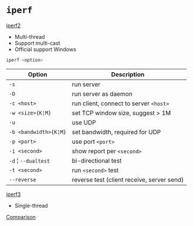 # `iperf`

[iperf2](https://sourceforge.net/projects/iperf2/)

- Multi-thread
- Support multi-cast
- Official support Windows

```bash
iperf <option>
```

Option | Description
-|-
`-s` | run server
`-D` | run server as daemon
`-c <host>` | run client, connect to server `<host>`
`-w <size>{K¦M}` | set TCP window size, suggest &gt; 1M
`-u` | use UDP
`-b <bandwidth>{K¦M}` | set bandwidth, required for UDP
`-p <port>` | use port `<port>`
`-i <second>` | show report per `<second>`
`-d` ¦ `--dualtest` | bi-directional test
`-t <second>` | run `<second>` test
`--reverse` | reverse test (client receive, server send)


[iperf3](https://github.com/esnet/iperf)

- Single-thread

[Comparison](https://fasterdata.es.net/performance-testing/network-troubleshooting-tools/iperf/)
